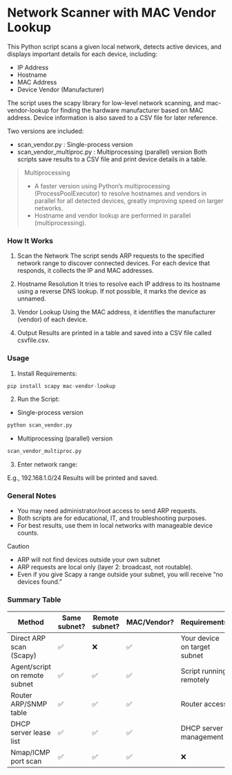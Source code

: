 # Network Scanner with MAC Vendor Lookup
This Python script scans a given local network, detects active devices, and displays important details for each device, including:

- IP Address
- Hostname
- MAC Address
- Device Vendor (Manufacturer)

The script uses the scapy library for low-level network scanning, and mac-vendor-lookup for finding the hardware manufacturer based on MAC address. Device information is also saved to a CSV file for later reference.

Two versions are included:
- scan_vendor.py : Single-process version
- scan_vendor_multiproc.py : Multiprocessing (parallel) version
Both scripts save results to a CSV file and print device details in a table.

> Multiprocessing
> - A faster version using Python’s multiprocessing (ProcessPoolExecutor) to resolve hostnames and vendors in parallel for all detected devices, greatly improving speed on larger networks.
> - Hostname and vendor lookup are performed in parallel (multiprocessing).

### How It Works
1. Scan the Network
The script sends ARP requests to the specified network range to discover connected devices. For each device that responds, it collects the IP and MAC addresses.

2. Hostname Resolution
It tries to resolve each IP address to its hostname using a reverse DNS lookup. If not possible, it marks the device as unnamed.

3. Vendor Lookup
Using the MAC address, it identifies the manufacturer (vendor) of each device.

4. Output
Results are printed in a table and saved into a CSV file called csvfile.csv.

### Usage
1. Install Requirements:
```python
pip install scapy mac-vendor-lookup
```
2. Run the Script:
- Single-process version
```python
python scan_vendor.py
```
- Multiprocessing (parallel) version
```python
scan_vendor_multiproc.py
```
3. Enter network range:

E.g., 192.168.1.0/24
Results will be printed and saved.

### General Notes
- You may need administrator/root access to send ARP requests.
- Both scripts are for educational, IT, and troubleshooting purposes.
- For best results, use them in local networks with manageable device counts.

> [!CAUTION]
> - ARP will not find devices outside your own subnet
> - ARP requests are local only (layer 2: broadcast, not routable).
> - Even if you give Scapy a range outside your subnet, you will receive “no devices found.”

### Summary Table

| Method | Same subnet? | Remote subnet? | MAC/Vendor? | Requirements|
---------|--------------|----------------|-------------|-------------|
Direct ARP scan (Scapy)	| ✅	 | ❌ | ✅ | Your device on target subnet|
Agent/script on remote subnet | ✅	| ✅ | ✅ | Script running remotely|
Router ARP/SNMP table | ✅ | ✅ | ✅ | Router access|
DHCP server lease list | ✅ | ✅ | ✅ | DHCP server management|
Nmap/ICMP port scan | ✅ | ✅ | ✅ | ❌ |
